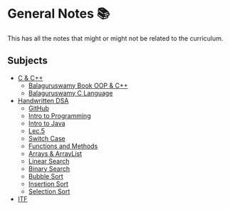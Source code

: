 # General Notes 📚
This has all the notes that might or might not be related to the curriculum.

## Subjects
- [C & C++](https://github.com/vishwasracharya/Vishwas-BE-IT/tree/main/GENERAL%20NOTES/C%20%26%20C%2B%2B)
  - [Balaguruswamy Book OOP & C++](https://github.com/vishwasracharya/Vishwas-BE-IT/blob/main/GENERAL%20NOTES/C%20%26%20C%2B%2B/Balaguruswamy%20OOP%20with%20C%2B%2B.pdf)
  - [Balaguruswamy C Language](https://github.com/vishwasracharya/Vishwas-BE-IT/blob/main/GENERAL%20NOTES/C%20%26%20C%2B%2B/C%20Language%20(balaguruswamy)%20.pdf)
- [Handwritten DSA](https://github.com/vishwasracharya/Vishwas-BE-IT/tree/main/GENERAL%20NOTES/Handwritten%20DSA)
  - [GitHub](https://github.com/vishwasracharya/Vishwas-BE-IT/blob/main/GENERAL%20NOTES/Handwritten%20DSA/01%20Git%20GitHub%20Notes.pdf.pdf)
  - [Intro to Programming](https://github.com/vishwasracharya/Vishwas-BE-IT/blob/main/GENERAL%20NOTES/Handwritten%20DSA/02%20Handwritten%20notes%20Introduction%20to%20Programming%20Languages.pdf)
  - [Intro to Java](https://github.com/vishwasracharya/Vishwas-BE-IT/blob/main/GENERAL%20NOTES/Handwritten%20DSA/04%20Handwritten%20notes%20Introduction%20to%20Java.pdf)
  - [Lec.5](https://github.com/vishwasracharya/Vishwas-BE-IT/blob/main/GENERAL%20NOTES/Handwritten%20DSA/05%20Handwritten%20notes%20Lecture%205.pdf)
  - [Switch Case](https://github.com/vishwasracharya/Vishwas-BE-IT/blob/main/GENERAL%20NOTES/Handwritten%20DSA/06%20Handwritten%20notes%20switch%20cases.pdf)
  - [Functions and Methods](https://github.com/vishwasracharya/Vishwas-BE-IT/blob/main/GENERAL%20NOTES/Handwritten%20DSA/07%20Handwritten%20notes%20on%20functions%20and%20methods.pdf)
  - [Arrays & ArrayList](https://github.com/vishwasracharya/Vishwas-BE-IT/blob/main/GENERAL%20NOTES/Handwritten%20DSA/08%20Handwritten%20notes%20on%20arrays%20and%20arraylist.pdf)
  - [Linear Search](https://github.com/vishwasracharya/Vishwas-BE-IT/blob/main/GENERAL%20NOTES/Handwritten%20DSA/09%20Handwritten%20notes%20on%20Linear%20search.pdf)
  - [Binary Search](https://github.com/vishwasracharya/Vishwas-BE-IT/blob/main/GENERAL%20NOTES/Handwritten%20DSA/10%20Handwritten%20notes%20on%20Binary%20Search.pdf)
  - [Bubble Sort](https://github.com/vishwasracharya/Vishwas-BE-IT/blob/main/GENERAL%20NOTES/Handwritten%20DSA/11%20Handwritten%20notes%20on%20bubble%20sort.pdf.pdf)
  - [Insertion Sort](https://github.com/vishwasracharya/Vishwas-BE-IT/blob/main/GENERAL%20NOTES/Handwritten%20DSA/12%20Handwritten%20Notes%20on%20Insertion%20Sort.pdf.pdf)
  - [Selection Sort](https://github.com/vishwasracharya/Vishwas-BE-IT/blob/main/GENERAL%20NOTES/Handwritten%20DSA/13%20Handwritten%20notes%20on%20Selection%20sort.pdf.pdf)
- [ITF](https://github.com/vishwasracharya/Vishwas-BE-IT/tree/main/GENERAL%20NOTES/ITF)
